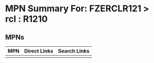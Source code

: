 



# MPN Summary For: FZERCLR121 > rcl : R1210

## MPNs
  

|MPN|Direct Links|Search Links|
| :--- | :--- | :--- |
||||

